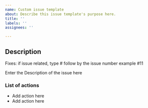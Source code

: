 ```yaml
---
name: Custom issue template
about: Describe this issue template's purpose here.
title: ''
labels: ''
assignees: ''

---
```


## Description
Fixes: if issue related, type # follow by the issue number example #11

Enter the Description of the issue here

### **List of actions**
- Add action here 
- Add action here
